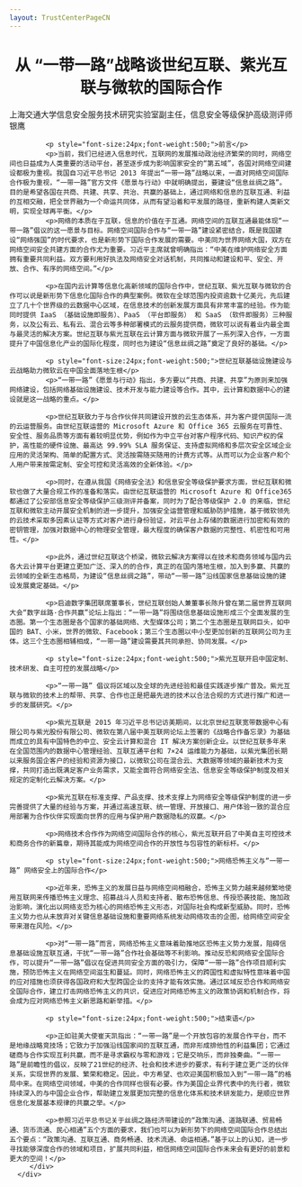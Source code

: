 ```yaml
---
layout: TrustCenterPageCN
---
```

<div class="row-fluid">
   <div class="span">
      <div>
         <div class="row-fluid grid-container mscom-grid-container subpageBody noBottomBorder" data-view4="2" data-view3="2" data-view2="2" data-view1="1" data-cols="2">
			 <h1 style="font-size:28px;font-weight:500; text-align:center;"><strong>从 “一带一路”战略谈世纪互联、紫光互联与微软的国际合作</strong></h1>
			 <p>上海交通大学信息安全服务技术研究实验室副主任，信息安全等级保护高级测评师 银鹰</p>
			 
			 <p style="font-size:24px;font-weight:500;">前言</p>
			 <p>当前，我们已经进入信息时代，互联网的发展推动政治经济繁荣的同时，网络空间也日益成为人类重要的活动平台，甚至逐步成为影响国家安全的“第五域”，各国对网络空间建设都极为重视。我国自习近平总书记 2013 年提出“一带一路”战略以来，一直对网络空间国际合作极为重视，“一带一路”官方文件《愿景与行动》中就明确提出，要建设“信息丝绸之路”。目的是希望各国在共商、共建、共享、共治、共赢的基础上，通过网络和信息的互联互通、利益的互相交融，把全世界融为一个命运共同体，从而有望沿着和平发展的路径，重新构建人类新文明，实现全球再平衡。</p>
			 <p>网络的本质在于互联，信息的价值在于互通。网络空间的互联互通最能体现“一带一路”倡议的这一愿景与目标。网络空间国际合作与“一带一路”建设紧密结合，既是我国建设“网络强国”的时代要求，也是新形势下国际合作发展的需要。中美同为世界网络大国，双方在网络空间安全共建方面的合作尤为重要。习近平主席就曾明确指出：“中美在维护网络安全方面拥有重要共同利益。双方要利用好执法及网络安全对话机制，共同推动和建设和平、安全、开放、合作、有序的网络空间。”</p>
			 
			 <p>在国内云计算等信息化高新领域的国际合作中，世纪互联、紫光互联与微软的合作可以说是新形势下信息化国际合作的典型案例。微软在全球范围内投资逾数十亿美元，先后建立了几十个世界级的云数据中心区域，在信息技术的创新发展方面具有非常丰富的经验。作为能同时提供 IaaS （基础设施即服务）、PaaS （平台即服务） 和 SaaS （软件即服务）三种服务，以及公有云、私有云、混合云等多种部署模式的云服务提供商，微软可以说有着业内最全面与最灵活的解决方案。世纪互联与紫光互联在云计算方面与微软开展了一系列深入合作，一方面提升了中国信息化产业的国际化程度，同时也为建设“信息丝绸之路”奠定了良好的基础。</p>
			 
			 <p style="font-size:24px;font-weight:500;">世纪互联基础设施建设与云战略助力微软云在中国全面落地生根</p>
			 <p>“一带一路”《愿景与行动》指出，多方要以“共商、共建、共享”为原则来加强网络建设，包括网络基础设施建设、技术开发与能力建设等合作。其中，云计算和数据中心的建设就是这一战略的重点。</p>
			 
			 <p>世纪互联致力于与合作伙伴共同建设开放的云生态体系，并为客户提供国际一流的云运营服务。由世纪互联运营的 Microsoft Azure 和 Office 365 云服务在可靠性、安全性、服务品质等方面有着较明显优势，例如作为中立平台对客户程序代码、知识产权的保护，高性能的硬件设施、最高达 99.99% SLA 服务保证、支持虚拟网络和多层次安全区域企业应用的灵活架构、简单的配置方式、灵活按需随买随用的计费方式等。从而可以为企业客户和个人用户带来按需定制、安全可控和灵活高效的全新体验。</p>
			 
			 <p>同时，在遵从我国《网络安全法》和信息安全等级保护要求方面，世纪互联和微软也做了大量合规工作的准备和落实。由世纪互联运营的 Microsoft Azure 和 Office365 都通过了公安部信息安全等级保护三级测评并备案，同时为了配合等级保护 2.0 的来临，世纪互联和微软主动开展安全机制的进一步提升，加强安全运营管理和威胁防护措施，基于微软领先的云技术采取多因素认证等方式对客户进行身份验证，对云平台上存储的数据进行加密和有效的密钥管理，加强对数据中心的物理安全管理，最大程度的确保客户数据的完整性、机密性和可用性。</p>
			 
			 <p>此外，通过世纪互联这个桥梁，微软云解决方案得以在技术和商务领域与国内云各大云计算平台更建立更加广泛、深入的的合作，真正的在国内落地生根，加入到多赢、共赢的云领域的全新生态格局，为建设“信息丝绸之路”，带动“一带一路”沿线国家信息基础设施的建设发展奠定基础。</p>
			 
			 <p>启迪数字集团联席董事长，世纪互联创始人兼董事长陈升曾在第二届世界互联网大会“数字丝路·合作共赢”论坛上指出：“一带一路”将围绕信息基础设施形成三个全面发展的生态圈。第一个生态圈是各个国家的基础网络、大型媒体公司；第二个生态圈是互联网巨头，如中国的 BAT、小米，世界的微软、Facebook；第三个生态圈以中小型更加创新的互联网公司为主体。这三个生态圈相辅相成，“一带一路”建设需要其共同承担、协同发展。</p>
			 
			 <p style="font-size:24px;font-weight:500;">紫光互联开启中国定制、技术研发、自主可控的发展战略</p>
			 
			 <p>“一带一路” 倡议将区域以及全球的先进经验和最佳实践逐步推广普及。紫光互联与微软的技术上的帮带、共享、合作也正是把最先进的技术以合法合规的方式进行推广和进一步的发展研究。</p>
			 
			 <p>紫光互联是 2015 年习近平总书记访美期间，以北京世纪互联宽带数据中心有限公司与紫光股份有限公司、微软在第八届中美互联网论坛上签署的《战略合作备忘录》为基础而成立的具有中国特色的中立、安全云计算和混合 IT 解决方案创新企业。以世纪互联多年来在全国范围内的数据中心管理经验、互联互通平台和 7×24 运维能力为基础，以紫光集团长期以来服务国企客户的经验和资源为接口，以微软公司在混合云、大数据等领域的最新技术为支撑，共同打造出既满足客户业务需求，又能全面符合网络安全法、信息安全等级保护制度及相关规定的定制化云解决方案。</p>
			 
			 <p>紫光互联在标准支撑、产品支撑、技术支撑上为网络安全等级保护制度的进一步完善提供了大量的经验与方案，并通过高速互联、统一管理、开放接口、用户体验一致的混合应用部署为合作伙伴实现面向世界的应用与保护用户数据隐私的双赢。</p>
			 
			 <p>网络技术合作作为网络空间国际合作的核心，紫光互联开启了中美自主可控技术和商务合作的新篇章，期待其能成为网络空间合作的开放性与包容性的新标杆。</p>
			 
			 <p style="font-size:24px;font-weight:500;">网络恐怖主义与“一带一路” 网络安全上的国际合作</p>
			 
			 <p>近年来，恐怖主义的发展日益与网络空间相融合，恐怖主义势力越来越频繁地使用互联网来传播恐怖主义理念、招募战斗人员和支持者、散布恐怖信息、传授恐袭技能、施加政治影响，演化出以网络支恐为核心的网络恐怖主义形态，对国际社会构成新型威胁。同时，恐怖主义势力也从未放弃对关键信息基础设施和重要网络系统发动网络攻击的企图，给网络空间安全带来潜在风险。</p>
			 
			 <p>对“一带一路”而言，网络恐怖主义意味着助推地区恐怖主义势力发展，阻碍信息基础设施互联互通，干扰“一带一路”合作社会基础等不利影响。推动反恐和网络安全国际合作，可以提升“一带一路”倡议在促进共同安全方面的吸引力，保障“一带一路”合作项目顺利实施，预防恐怖主义在网络空间滋生和蔓延。同时，网络恐怖主义的跨国性和虚拟特性意味着中国的应对措施也须获得各国政府和大型跨国企业的支持才能有效实施。通过区域反恐合作和网络安全国际合作，建立打击网络恐怖主义的共识，促进应对网络恐怖主义的政策协调和机制合作，将会成为应对网络恐怖主义新思路和新举措。</p>
			 
			 <p style="font-size:24px;font-weight:500;">结束语</p>
			 
			 <p>正如驻美大使崔天凯指出：“一带一路”是一个开放包容的发展合作平台，而不是地缘战略竞技场；它致力于加强沿线国家间的互联互通，而非形成排他性的利益集团；它通过磋商与合作实现互利共赢，而不是寻求霸权与零和游戏；它是交响乐，而非独奏曲。“一带一路”是前瞻性的倡议，反映了21世纪的经济、社会和技术进步的要求，有利于建立更广泛的伙伴关系，实现世界的发展、繁荣和稳定。因此，中方希望、也欢迎美国积极加入到“一带一路”的格局中来。在网络空间领域，中美的合作同样也很有必要。作为美国企业界代表中的先行者，微软持续深入的与中国企业合作，帮助建立发展更加完整的信息化体系和技术研发能力，是顺应世界信息化发展基本规律的共赢之举。</p>
			 
			 <p>参照习近平总书记关于丝绸之路经济带建设的“政策沟通、道路联通、贸易畅通、货币流通、民心相通”五个方面的要求，我们也可以为新形势下的网络空间国际合作总结出五个要点：“政策沟通、互联互通、商务畅通、技术流通、命运相通。”基于以上的认知，进一步寻找能够深度合作的领域和项目，扩展共同利益，相信网络空间国际合作未来会有更好的前景和更大的空间！</p>
         </div>
      </div>
   </div>
</div>
<div class="row-fluid" data-view4="1" data-view3="1" data-view2="1" data-view1="1" data-cols="1">
   <div class="span bp0-col-1-1 bp1-col-1-1 bp2-col-1-1 bp3-col-1-1"></div>
</div>
